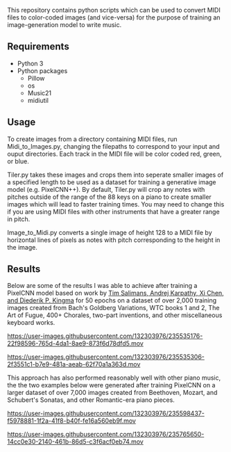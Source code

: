 This repository contains python scripts which can be used to convert MIDI files to color-coded images (and vice-versa) for the purpose of training an image-generation model to write music.

## Requirements
- Python 3
- Python packages
  - Pillow
  - os
  - Music21
  - midiutil

## Usage
To create images from a directory containing MIDI files, run Midi_to_Images.py, changing the filepaths to correspond to your input and ouput directories.
Each track in the MIDI file will be color coded red, green, or blue.

Tiler.py takes these images and crops them into seperate smaller images of a specified length to be used as a dataset for training a generative image model (e.g. PixelCNN++).
By default, Tiler.py will crop any notes with pitches outside of the range of the 88 keys on a piano to create smaller images which will lead to faster training times. You may need to change this if you are using MIDI files with other instruments that have a greater range in pitch.

Image_to_Midi.py converts a single image of height 128 to a MIDI file by horizontal lines of pixels as notes with pitch corresponding to the height in the image.

## Results
Below are some of the results I was able to achieve after training a PixelCNN model based on work by [Tim Salimans, Andrej Karpathy, Xi Chen, and Diederik P. Kingma](https://github.com/openai/pixel-cnn) for 50 epochs on a dataset of  over 2,000 training images created from Bach's Goldberg Variations, WTC books 1 and 2, The Art of Fugue, 400+ Chorales, two-part inventions, and other miscellaneous keyboard works. 


https://user-images.githubusercontent.com/132303976/235535176-22f98596-765d-4da1-8ae9-873f6d78dfd5.mov


https://user-images.githubusercontent.com/132303976/235535306-2f3551c1-b7e9-481a-aeab-62f70a1a363d.mov


This approach has also performed reasonably well with other piano music, the the two examples below were generated after training PixelCNN on a larger dataset of over 7,000 images created from Beethoven, Mozart, and Schubert's Sonatas, and other Romantic-era piano pieces.

https://user-images.githubusercontent.com/132303976/235598437-f5978881-1f2a-41f8-b40f-fe16a560eb9f.mov


https://user-images.githubusercontent.com/132303976/235765650-14cc0e30-2140-461b-86d5-c3f6acf0eb74.mov

